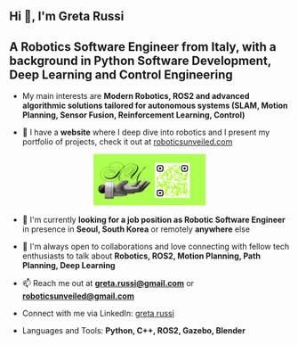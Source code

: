 
<h2 align='left'>Hi 🫰, I'm Greta Russi </h2>

<h2 align='left'> A Robotics Software Engineer from Italy, with a background in Python Software Development, Deep Learning and Control Engineering </h2>

<!-- <img align="right" alt="Coding" width="400" src="https://cdn.dribbble.com/users/1162077/screenshots/3848914/programmer.gif">
 -->
 
 
- My main interests are **Modern Robotics, ROS2 and advanced algorithmic solutions tailored for autonomous systems (SLAM, Motion Planning, Sensor Fusion, Reinforcement Learning, Control)**
 
- 🦾 I have a **website** where I deep dive into robotics and I present my portfolio of projects, check it out at [roboticsunveiled.com](https://www.roboticsunveiled.com)
<p align="center">
<img src="https://github.com/foiegreis/foiegreis/blob/main/imgs/ru3.png" alt="RoboticsUnveiled" width=40% height=40%>
</p>

- 💼 I'm currently **looking for a job position as Robotic Software Engineer** in presence in **Seoul, South Korea** or remotely **anywhere** else

- 💬 I'm always open to collaborations and love connecting with fellow tech enthusiasts to talk about **Robotics, ROS2, Motion Planning, Path Planning, Deep Learning**

- 📫 Reach me out at **greta.russi@gmail.com** or **roboticsunveiled@gmail.com**

- Connect with me via LinkedIn: [greta russi](www.linkedin.com/in/greta-russi) 

- Languages and Tools: **Python, C++, ROS2, Gazebo, Blender**


<!-- <p><img align="center" src="https://github-readme-stats.vercel.app/api/top-langs?username=omarjitani&show_icons=true&locale=en&layout=compact" alt="omarjitani" /></p> -->


<!-- [![Top Langs](https://github-readme-stats.vercel.app/api/top-langs/?username=omarjitani&hide_progress=true)](https://github.com/omarjitani/github-readme-stats) -->

